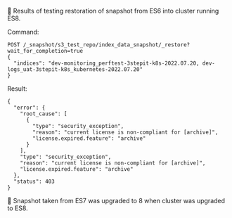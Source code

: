 🔴 Results of testing restoration of snapshot from ES6 into cluster running ES8.

Command:
```
POST /_snapshot/s3_test_repo/index_data_snapshot/_restore?wait_for_completion=true
{
  "indices": "dev-monitoring_perftest-3stepit-k8s-2022.07.20, dev-logs_uat-3stepit-k8s_kubernetes-2022.07.20"
}
```
Result:
```
{
  "error": {
    "root_cause": [
      {
        "type": "security_exception",
        "reason": "current license is non-compliant for [archive]",
        "license.expired.feature": "archive"
      }
    ],
    "type": "security_exception",
    "reason": "current license is non-compliant for [archive]",
    "license.expired.feature": "archive"
  },
  "status": 403
}
```


🔴 Snapshot taken from ES7 was upgraded to 8 when cluster was upgraded to ES8.
